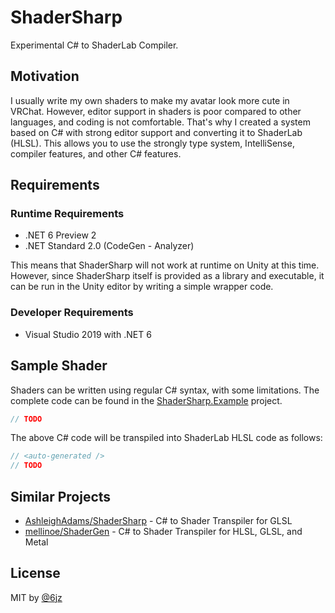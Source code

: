 # ShaderSharp

Experimental C# to ShaderLab Compiler.

## Motivation

I usually write my own shaders to make my avatar look more cute in VRChat.
However, editor support in shaders is poor compared to other languages, and coding is not comfortable.
That's why I created a system based on C# with strong editor support and converting it to ShaderLab (HLSL).
This allows you to use the strongly type system, IntelliSense, compiler features, and other C# features.

## Requirements

### Runtime Requirements

- .NET 6 Preview 2
- .NET Standard 2.0 (CodeGen - Analyzer)

This means that ShaderSharp will not work at runtime on Unity at this time.
However, since ShaderSharp itself is provided as a library and executable, it can be run in the Unity editor by writing a simple wrapper code.

### Developer Requirements

- Visual Studio 2019 with .NET 6

## Sample Shader

Shaders can be written using regular C# syntax, with some limitations.
The complete code can be found in the [ShaderSharp.Example](Source/ShaderSharp.Example/) project.

```csharp
// TODO
```

The above C# code will be transpiled into ShaderLab HLSL code as follows:

```cpp
// <auto-generated />
// TODO
```

## Similar Projects

- [AshleighAdams/ShaderSharp](https://github.com/AshleighAdams/ShaderSharp) - C# to Shader Transpiler for GLSL
- [mellinoe/ShaderGen](https://github.com/mellinoe/ShaderGen) - C# to Shader Transpiler for HLSL, GLSL, and Metal

## License

MIT by [@6jz](https://twitter.com/6jz)
